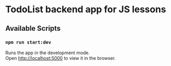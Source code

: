 # TodoList backend app for JS lessons

## Available Scripts

### `npm run start:dev`

Runs the app in the development mode.<br>
Open [http://localhost:5000](http://localhost:5000) to view it in the browser.
